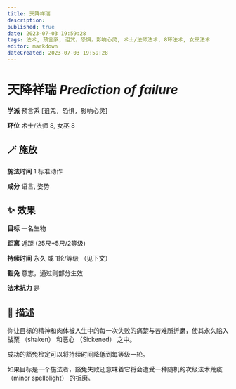 ```yaml
---
title: 天降祥瑞
description: 
published: true
date: 2023-07-03 19:59:28
tags: 法术, 预言系, 诅咒，恐惧，影响心灵, 术士/法师法术, 8环法术, 女巫法术
editor: markdown
dateCreated: 2023-07-03 19:59:28
---
```


# **天降祥瑞** *Prediction of failure*

**学派** 预言系 \[诅咒，恐惧，影响心灵\] 

**环位** 术士/法师 8, 女巫 8

## 🪄 施放

**施法时间** 1 标准动作

**成分** 语言, 姿势

## ✨ 效果 

**目标** 一名生物 

**距离** 近距 (25尺+5尺/2等级)  

**持续时间** 永久 或 1轮/等级 （见下文） 

**豁免** 意志，通过则部分生效

**法术抗力** 是

## 📖 描述

你让目标的精神和肉体被人生中的每一次失败的痛楚与苦难所折磨，使其永久陷入战栗 （shaken） 和恶心 （Sickened） 之中。

成功的豁免检定可以将持续时间降低到每等级一轮。

如果目标是一个施法者，豁免失败还意味着它将会遭受一种随机的次级法术荒疫 （minor spellblight） 的折磨。
    